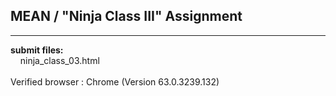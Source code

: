 ## MEAN / "Ninja Class III" Assignment

----

**submit files:**<br />
&nbsp;&nbsp;&nbsp;&nbsp;ninja_class_03.html<br />
<br />
Verified browser : Chrome (Version 63.0.3239.132)<br />
<br />